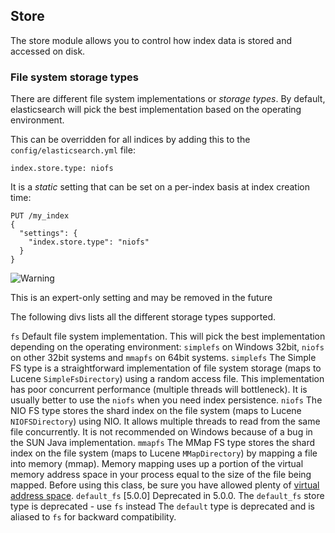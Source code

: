 ## Store

The store module allows you to control how index data is stored and accessed on disk.

### File system storage types

There are different file system implementations or _storage types_. By default, elasticsearch will pick the best implementation based on the operating environment.

This can be overridden for all indices by adding this to the `config/elasticsearch.yml` file:
    
    
    index.store.type: niofs

It is a _static_ setting that can be set on a per-index basis at index creation time:
    
    
    PUT /my_index
    {
      "settings": {
        "index.store.type": "niofs"
      }
    }

![Warning](https://www.elastic.co/guide/en/elasticsearch/reference/current/images/icons/warning.png)

This is an expert-only setting and may be removed in the future 

The following divs lists all the different storage types supported.

`fs`
     Default file system implementation. This will pick the best implementation depending on the operating environment: `simplefs` on Windows 32bit, `niofs` on other 32bit systems and `mmapfs` on 64bit systems. 
`simplefs`
     The Simple FS type is a straightforward implementation of file system storage (maps to Lucene `SimpleFsDirectory`) using a random access file. This implementation has poor concurrent performance (multiple threads will bottleneck). It is usually better to use the `niofs` when you need index persistence. 
`niofs`
     The NIO FS type stores the shard index on the file system (maps to Lucene `NIOFSDirectory`) using NIO. It allows multiple threads to read from the same file concurrently. It is not recommended on Windows because of a bug in the SUN Java implementation. 
`mmapfs`
     The MMap FS type stores the shard index on the file system (maps to Lucene `MMapDirectory`) by mapping a file into memory (mmap). Memory mapping uses up a portion of the virtual memory address space in your process equal to the size of the file being mapped. Before using this class, be sure you have allowed plenty of [virtual address space](vm-max-map-count.html). 
`default_fs` [5.0.0] Deprecated in 5.0.0. The `default_fs` store type is deprecated - use `fs` instead 
     The `default` type is deprecated and is aliased to `fs` for backward compatibility. 
